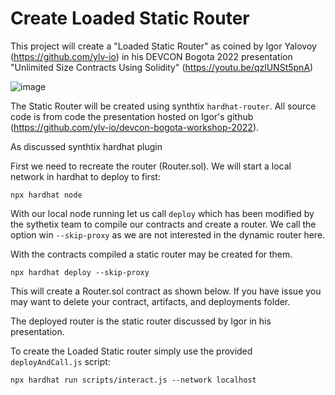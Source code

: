 # Create Loaded Static Router

This project will create a "Loaded Static Router" as coined by Igor Yalovoy
(https://github.com/ylv-io) in his DEVCON Bogota 2022 presentation
"Unlimited Size Contracts Using Solidity" (https://youtu.be/qzlUNSt5pnA)

![image](https://user-images.githubusercontent.com/13438942/213811333-c856663a-bdb4-49b0-9ed6-c8bbb767e057.png)


The Static Router will be created using synthtix `hardhat-router`. All source code is from
code the presentation hosted on Igor's github (https://github.com/ylv-io/devcon-bogota-workshop-2022).

As discussed synthtix hardhat plugin

First we need to recreate the router (Router.sol). We will start a local network in
hardhat to deploy to first:

```shell
npx hardhat node
```

With our local node running let us call `deploy` which has been modified by the sythetix
team to compile our contracts and create a router. We call the option win `--skip-proxy`
as we are not interested in the dynamic router here.

With the contracts compiled a static router may be created for them.

```shell
npx hardhat deploy --skip-proxy
```

This will create a Router.sol contract as shown below. If you have issue you may want to delete your contract, artifacts, and deployments folder.

The deployed router is the static router discussed by Igor in his presentation.

To create the Loaded Static router simply use the provided `deployAndCall.js` script:

```shell
npx hardhat run scripts/interact.js --network localhost
```
